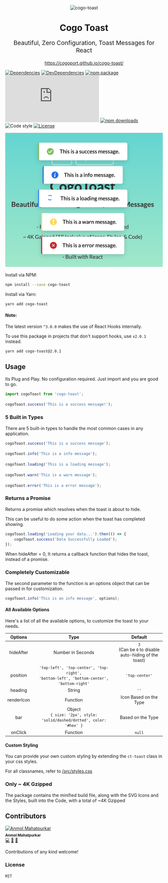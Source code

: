 <p align="center"><img src="https://cogoport.github.io/cogo-toast/static/meta/android-chrome-96x96.png" alt="cogo-toast" title="cogo-toast" width="120"><p>
<h1 align="center">Cogo Toast</h1>
<p align="center" style="font-size: 1.2rem;">Beautiful, Zero Configuration, Toast Messages for React</p>
<p align="center"><a href="https://cogoport.github.io/cogo-toast/">https://cogoport.github.io/cogo-toast/</a></p>

[![Dependencies](https://img.shields.io/david/Cogoport/cogo-toast.svg)](https://david-dm.org/Cogoport/cogo-toast.svg)
[![DevDependencies](https://img.shields.io/david/dev/Cogoport/cogo-toast.svg)](https://david-dm.org/Cogoport/cogo-toast?type=dev)
[![npm package](https://img.shields.io/npm/v/cogo-toast/latest.svg)](https://www.npmjs.com/package/cogo-toast)
[![Small size](https://img.badgesize.io/https://unpkg.com/cogo-toast/dist/index.js?compression=gzip)](https://unpkg.com/cogo-toast/dist/index.js)
[![npm downloads](https://img.shields.io/npm/dm/cogo-toast.svg)](https://www.npmjs.com/package/cogo-toast)
![Code style](https://img.shields.io/badge/code_style-prettier-ff69b4.svg)
[![License](https://img.shields.io/npm/l/@xstyled/styled-components.svg)](https://github.com/Cogoport/cogo-toast/blob/master/LICENSE)

<p align="center"><img src="docs/static/images/preview.png" alt="cogo-toast-preview" title="cogo-toast-preview"><p>


Install via NPM:

```bash
npm install --save cogo-toast
```

Install via Yarn:

```bash
yarn add cogo-toast
```

#### Note:

The latest version `^3.0.0` makes the use of React Hooks internally.

To use this package in projects that don't support hooks, use `v2.0.1` instead.

```bash
yarn add cogo-toast@2.0.1
```

## Usage

Its Plug and Play. No configuration required. Just import and you are good to go.

```javascript
import cogoToast from 'cogo-toast';

cogoToast.success('This is a success message!');
```

### 5 Built in Types

There are 5 built-in types to handle the most common cases in any application.

```javascript
cogoToast.success('This is a success message');

cogoToast.info('This is a info message');

cogoToast.loading('This is a loading message');

cogoToast.warn('This is a warn message');

cogoToast.error('This is a error message');
```

### Returns a Promise

Returns a promise which resolves when the toast is about to hide.

This can be useful to do some action when the toast has completed showing.

```javascript
cogoToast.loading('Loading your data...').then(() => {
	cogoToast.success('Data Successfully Loaded');
});
```

When hideAfter = 0, It returns a callback function that hides the toast, instead of a promise.

### Completely Customizable

The second parameter to the function is an options object that can be passed in for customization.

```javascript
cogoToast.info('This is an info message', options);
```

#### All Available Options

Here's a list of all the available options, to customize the toast to your needs.

|  Options   |                                               Type                                               |                          Default                           |
| :--------: | :----------------------------------------------------------------------------------------------: | :--------------------------------------------------------: |
| hideAfter  |                                        Number in Seconds                                         | `3` <br />(Can be `0` to disable auto-hiding of the toast) |
|  position  | `'top-left', 'top-center', 'top-right',` <br /> `'bottom-left', 'bottom-center', 'bottom-right'` |                       `'top-center'`                       |
|  heading   |                                              String                                              |                            `''`                            |
| renderIcon |                                       Function<ReactNode>                                        |                   Icon Based on the Type                   |
|    bar     |           Object <br /> `{ size: '2px', style: 'solid/dashed/dotted', color: '#hex' }`           |                     Based on the Type                      |
|  onClick   |                                             Function                                             |                           `null`                           |

#### Custom Styling

You can provide your own custom styling by extending the `ct-toast` class in your css styles.

For all classnames, refer to [/src/styles.css](/src/styles.css)

### Only ~ 4K Gzipped

The package contains the minified build file, along with the SVG Icons and the Styles, built into the Code, with a total of ~4K Gzipped

## Contributors

<!-- ALL-CONTRIBUTORS-LIST:START - Do not remove or modify this section -->

[<img src="https://avatars2.githubusercontent.com/u/36692003?s=460&v=4" width="100px;" alt="Anmol Mahatpurkar"/><br /><sub><b>Anmol Mahatpurkar</b></sub>](https://github.com/anmolmahatpurkar)<br />[💻](https://github.com/Cogoport/cogo-toast/commits?author=anmolmahatpurkar 'Code') [🎨](https://cogoport.github.io/cogo-toast 'Design') [📖](https://cogoport.github.io/cogo-toast 'Documentation')

<!-- ALL-CONTRIBUTORS-LIST:END -->

Contributions of any kind welcome!

### License

`MIT`
